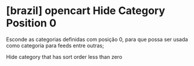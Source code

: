 # [brazil] opencart Hide Category Position 0
Esconde as categorias definidas com posição 0, para que possa ser usada como categoria para feeds entre outras;

Hide category that has sort order less than zero
